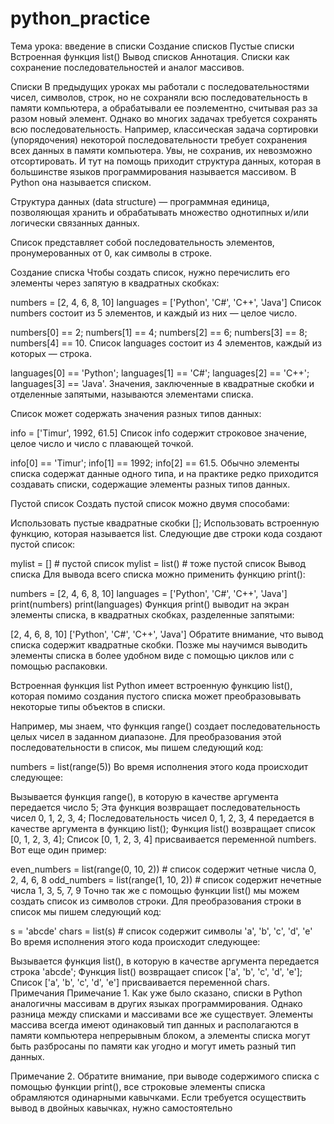 # python_practice
Тема урока: введение в списки
Создание списков
Пустые списки
Встроенная функция list()
Вывод списков
Аннотация. Списки как сохранение последовательностей и аналог массивов. 

Списки
В предыдущих уроках мы работали с последовательностями чисел, символов, строк, но не сохраняли всю последовательность в памяти компьютера, а обрабатывали ее поэлементно, считывая раз за разом новый элемент. Однако во многих задачах требуется сохранять всю последовательность. Например, классическая задача сортировки (упорядочения) некоторой последовательности требует сохранения всех данных в памяти компьютера. Увы, не сохранив, их невозможно отсортировать. И тут на помощь приходит структура данных, которая в большинстве языков программирования называется массивом. В Python она называется списком.

Структура данных (data structure) — программная единица, позволяющая хранить и обрабатывать множество однотипных и/или логически связанных данных.

Список представляет собой последовательность элементов, пронумерованных от 0, как символы в строке.

Создание списка
Чтобы создать список, нужно перечислить его элементы через запятую в квадратных скобках:

numbers = [2, 4, 6, 8, 10]
languages = ['Python', 'C#', 'C++', 'Java']
Список numbers состоит из 5 элементов, и каждый из них — целое число.

numbers[0] == 2;
numbers[1] == 4;
numbers[2] == 6;
numbers[3] == 8;
numbers[4] == 10.
Список languages состоит из 4 элементов, каждый из которых — строка.

languages[0] == 'Python';
languages[1] == 'C#';
languages[2] == 'C++';
languages[3] == 'Java'.
    Значения, заключенные в квадратные скобки и отделенные запятыми, называются элементами списка.

Список может содержать значения разных типов данных:

info = ['Timur', 1992, 61.5]
Список info содержит строковое значение, целое число и число с плавающей точкой.

info[0] == 'Timur';
info[1] == 1992;
info[2] == 61.5.
Обычно элементы списка содержат данные одного типа, и на практике редко приходится создавать списки, содержащие элементы разных типов данных.

Пустой список
Создать пустой список можно двумя способами:

Использовать пустые квадратные скобки [];
Использовать встроенную функцию, которая называется list.
Следующие две строки кода создают пустой список:

mylist = []  # пустой список
mylist = list()  # тоже пустой список
Вывод списка
Для вывода всего списка можно применить функцию print():

numbers = [2, 4, 6, 8, 10]
languages = ['Python', 'C#', 'C++', 'Java']
print(numbers)
print(languages)
Функция print() выводит на экран элементы списка, в квадратных скобках, разделенные запятыми:

[2, 4, 6, 8, 10]
['Python', 'C#', 'C++', 'Java']
Обратите внимание, что вывод списка содержит квадратные скобки. Позже мы научимся выводить элементы списка в более удобном виде с помощью циклов или с помощью распаковки.

Встроенная функция list
Python имеет встроенную функцию list(), которая помимо создания пустого списка может преобразовывать некоторые типы объектов в списки.

Например, мы знаем, что функция range() создает последовательность целых чисел в заданном диапазоне. Для преобразования этой последовательности в список, мы пишем следующий код:

numbers = list(range(5))
Во время исполнения этого кода происходит следующее:

Вызывается функция range(), в которую в качестве аргумента передается число 5;
Эта функция возвращает последовательность чисел 0, 1, 2, 3, 4;
Последовательность чисел 0, 1, 2, 3, 4 передается в качестве аргумента в функцию list();
Функция list() возвращает список [0, 1, 2, 3, 4];
Список [0, 1, 2, 3, 4] присваивается переменной numbers.
Вот еще один пример:

even_numbers = list(range(0, 10, 2))  # список содержит четные числа 0, 2, 4, 6, 8
odd_numbers = list(range(1, 10, 2))  # список содержит нечетные числа 1, 3, 5, 7, 9
Точно так же с помощью функции list() мы можем создать список из символов строки. Для преобразования строки в список мы пишем следующий код:

s = 'abcde'
chars = list(s)  # список содержит символы 'a', 'b', 'c', 'd', 'e'
Во время исполнения этого кода происходит следующее:

Вызывается функция list(), в которую в качестве аргумента передается строка 'abcde';
Функция list() возвращает список ['a', 'b', 'c', 'd', 'e'];
Список ['a', 'b', 'c', 'd', 'e'] присваивается переменной chars.
Примечания
Примечание 1. Как уже было сказано, списки в Python аналогичны массивам в других языках программирования. Однако разница между списками и массивами все же существует. Элементы массива всегда имеют одинаковый тип данных и располагаются в памяти компьютера непрерывным блоком, а элементы списка могут быть разбросаны по памяти как угодно и могут иметь разный тип данных.

Примечание 2. Обратите внимание, при выводе содержимого списка с помощью функции print(), все строковые элементы списка обрамляются одинарными кавычками. Если требуется осуществить вывод в двойных кавычках, нужно самостоятельно
